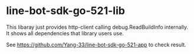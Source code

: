 # line-bot-sdk-go-521-lib

This libaray just provides http-client calling debug.ReadBuildInfo internally.
It shows all dependencies that library users use.

See https://github.com/Yang-33/line-bot-sdk-go-521-app to check result.
